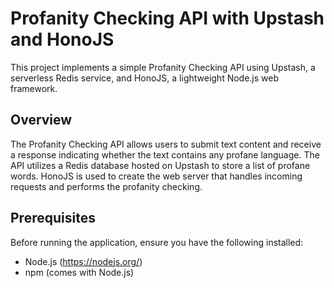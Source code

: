 # Profanity Checking API with Upstash and HonoJS

This project implements a simple Profanity Checking API using Upstash, a serverless Redis service, and HonoJS, a lightweight Node.js web framework.

## Overview

The Profanity Checking API allows users to submit text content and receive a response indicating whether the text contains any profane language. The API utilizes a Redis database hosted on Upstash to store a list of profane words. HonoJS is used to create the web server that handles incoming requests and performs the profanity checking.

## Prerequisites

Before running the application, ensure you have the following installed:

- Node.js (https://nodejs.org/)
- npm (comes with Node.js)
